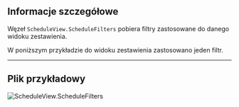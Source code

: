 ## Informacje szczegółowe
Węzeł `ScheduleView.ScheduleFilters` pobiera filtry zastosowane do danego widoku zestawienia.

W poniższym przykładzie do widoku zestawienia zastosowano jeden filtr.
___
## Plik przykładowy

![ScheduleView.ScheduleFilters](./Revit.Elements.Views.ScheduleView.ScheduleFilters_img.jpg)
